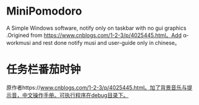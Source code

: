 # MiniPomodoro
  A Simple Windows software, notify only on taskbar with no gui graphics .Origined from https://www.cnblogs.com/1-2-3/p/4025445.html。Add α-workmusi and rest done notify musi and user-guide only in chinese。
# 任务栏番茄时钟
  原作者https://www.cnblogs.com/1-2-3/p/4025445.html。加了背景音乐与提示音，中文操作手册。可执行程序在debug目录下。
